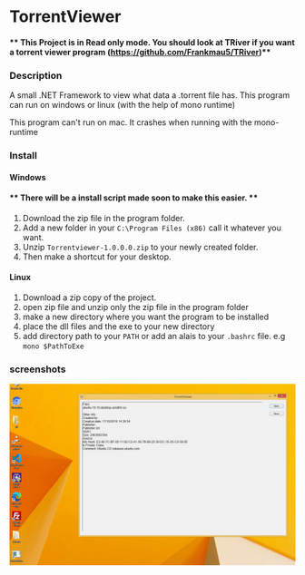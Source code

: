 ﻿# TorrentViewer
#### ** This Project is in Read only mode. You should look at TRiver if you want a torrent viewer program (https://github.com/Frankmau5/TRiver)**

### Description
A small .NET Framework to view what data a .torrent file has.
This program can run on windows or linux (with the help of mono runtime)

This program can't run on mac. It crashes when running with the mono-runtime

### Install

#### Windows

#### ** There will be a install script made soon to make this easier. **

1. Download the zip file in the program folder.
2. Add a new folder in your `C:\Program Files (x86)` call it whatever you want.
3. Unzip `Torrentviewer-1.0.0.0.zip` to your newly created folder.
4. Then make a shortcut for your desktop.

#### Linux
1. Download a zip copy of the project.
2. open zip file and unzip only the zip file in the program folder
3. make a new directory where you want the program to be installed
4. place the dll files and the exe to your new directory
5. add directory path to your `PATH` or add an alais to your `.bashrc` file. e.g `mono $PathToExe`




### screenshots

![Oh no something went wrong!](https://github.com/Frankmau5/TorrentViewer/blob/master/Images/image.JPG)

